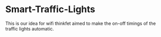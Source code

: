 # Smart-Traffic-Lights
This is our idea for wifi thinkfet aimed to make the on-off timings of the traffic lights automatic.

[](https://i.imgur.com/AtTY1k7.png)

[](https://i.imgur.com/Srv631g.png)

[](https://i.imgur.com/RUjuMp0.png)

[](https://i.imgur.com/vHvZzzY.png)
